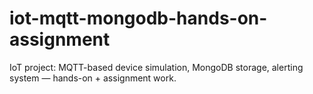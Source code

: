 # iot-mqtt-mongodb-hands-on-assignment
IoT project: MQTT-based device simulation, MongoDB storage, alerting system — hands-on + assignment work.
